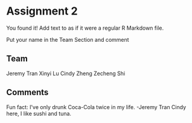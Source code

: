 # Assignment 2

You found it!  Add text to as if it were a regular R Markdown file.

Put your name in the Team Section and comment

## Team

Jeremy Tran
Xinyi Lu
Cindy Zheng
Zecheng Shi


## Comments
Fun fact: I've only drunk Coca-Cola twice in my life. -Jeremy Tran
Cindy here, I like sushi and tuna.
